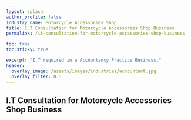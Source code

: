 ```yaml
---
layout: splash 
author_profile: false 
industry_name: Motorcycle Accessories Shop
title: I.T Consultation for Motorcycle Accessories Shop Business
permalink: /it-consultation-for-motorcycle-accessories-shop-business

toc: true
toc_sticky: true

excerpt: "I.T required in a Accountancy Practice Business."
header:
  overlay_image: /assets/images/industries/accountant.jpg
  overlay_filter: 0.5 
---
```


## I.T Consultation for Motorcycle Accessories Shop Business